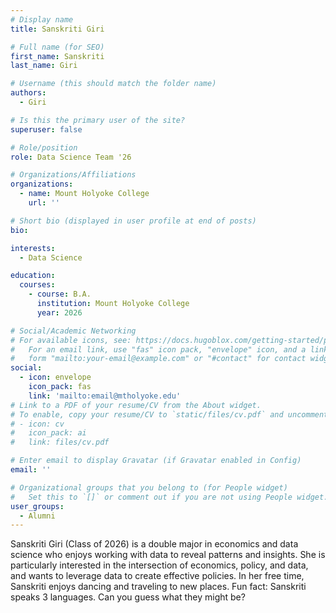 ```yaml
---
# Display name
title: Sanskriti Giri

# Full name (for SEO)
first_name: Sanskriti 
last_name: Giri

# Username (this should match the folder name)
authors:
  - Giri

# Is this the primary user of the site?
superuser: false

# Role/position
role: Data Science Team '26

# Organizations/Affiliations
organizations:
  - name: Mount Holyoke College
    url: ''

# Short bio (displayed in user profile at end of posts)
bio: 

interests:
  - Data Science

education:
  courses:
    - course: B.A. 
      institution: Mount Holyoke College
      year: 2026

# Social/Academic Networking
# For available icons, see: https://docs.hugoblox.com/getting-started/page-builder/#icons
#   For an email link, use "fas" icon pack, "envelope" icon, and a link in the
#   form "mailto:your-email@example.com" or "#contact" for contact widget.
social:
  - icon: envelope
    icon_pack: fas
    link: 'mailto:email@mtholyoke.edu'
# Link to a PDF of your resume/CV from the About widget.
# To enable, copy your resume/CV to `static/files/cv.pdf` and uncomment the lines below.
# - icon: cv
#   icon_pack: ai
#   link: files/cv.pdf

# Enter email to display Gravatar (if Gravatar enabled in Config)
email: ''

# Organizational groups that you belong to (for People widget)
#   Set this to `[]` or comment out if you are not using People widget.
user_groups:
  - Alumni
---
```


Sanskriti Giri (Class of 2026) is a double major in economics and data science who enjoys working with data to reveal patterns and insights. She is particularly interested in the intersection of economics, policy, and data, and wants to leverage data to create effective policies. In her free time, Sanskriti enjoys dancing and traveling to new places. Fun fact: Sanskriti speaks 3 languages. Can you guess what they might be?
